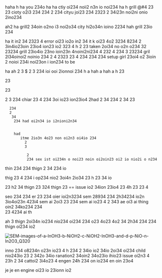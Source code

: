 
haha
h
ha you 234o 
ha
ha    ctiy oi234 noii2 n3n io noi234 
ha
h  grill 
@#4 
23 23  cioty o2i3 234 
234 2
234  cityu joi23 234 
 2323
  2
  34i23n noi2ni onio 2ino234

  ah2
  ha grill2 34oin o2no i3 noi2o34 city hi2o34n ioino 2234 
  hah
     grill 23io 234 

ha it in2 34
 2323 4     error oi23 io2o in2 34  it k oi23 4o2 3234 8234 2 3in4io23oin 23io4 ion23 io2 323
 4 h
 2 23 taken 2oi34 no o2n o234 
 32
  23234  grill  23io4io 23no ioin23n 4noini2ni234 
   4
    232
    4 234 3
    23234  gril 2l34oinoi2 noinio 234 2
     4 
     2323
   23  4 
     234
234
     234 setup girl 23oi4 o2 3ioin 2 noioi 234i noi23on i ion234 to be 

ha
ah
2 3
$ 2
3 234 ioi ooi 2ionnoi 234
h
a
hah
a
hah
a
h 23

 23 

  23

   2 3
    234  chiar 
    23 4
    234 3oi io23 ion23io4 2had 
    2 
    34 234 2
    34 
    23

      234
      2
       34
        234 had oi2n34 io i2nioni2n34


        had
           itme 2io3n 4o23 non oi2n3 oi4io 234 
             2
             3

              2 
              234 sex ist oi234n o noi23 noin oi2oin23 oi2 io nio2i o n234 

thin 234 234 thign 2
34 234 io 

thig 
23 4
234 i op234 nio2 3oi4n 2io34 23
h 23
34 io 

 23 h2
 34   thign 
 23 
 324  thign 23 == issue  io2 34ion 23io4 23
 4h 23
 23 4 

seo 
234 234 er 
23 234 oier ioi2n3234 sem 28934 234
 2h34234 io2n 3io4oi23n 423i4      sem ai 2oi3 
 23 
 234 sem ai io23 4
  2
  343  ae oi3   ai thing oin2 34ko234 
   234  
   23 
   4234 ai th

   ah 3 thign 2oi34n io234 nio234 oi234 234 o23 4o23 4o2 34
   2h34 
   234 
   234  thign oi234 io2 

![SEM-images-of-a-InOH3-b-NiOH2-c-NiOH2-InOH3-and-d-p-NiO-n-In2O3_Q320](https://github.com/eduffield9/expert-system/assets/152788646/1ee605f5-80c0-4a46-8ab4-6543dd55720f)


inno 234 o8234n o23n io23 4
h 234
2 34io io2 34io 2oi34 oi234 child nio243io 23
2 342o 34io  ranation2 34oin2 34o23io  ihio23 issue oi2n3 4
23h 2
34
  cattoi2 3i4o23 4 engen 
  24h 234 on io234      en oin 23o4 

  je 
  je en engine oi23 io 23ionn io2 
